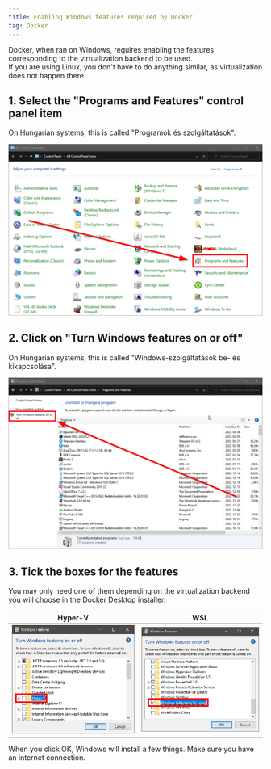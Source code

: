 ```yaml
---
title: Enabling Windows features required by Docker
tag: Docker
---
```


Docker, when ran on Windows, requires enabling the features corresponding to the virtualization backend to be used.  
If you are using Linux, you don't have to do anything similar, as virtualization does not happen there.

## 1. Select the "Programs and Features" control panel item

On Hungarian systems, this is called "Programok és szolgáltatások".

![Location of the "Programs and Features" item on the Control Panel](../../../assets/images/windows_cpanel_pnf.png)

## 2. Click on "Turn Windows features on or off"

On Hungarian systems, this is called "Windows-szolgáltatások be- és kikapcsolása".

![Location of the "Turn Windows features on or off" link](../../../assets/images/windows-cpanel-open-features.png)

## 3. Tick the boxes for the features

You may only need one of them depending on the virtualization backend you will choose in the Docker Desktop installer.

|Hyper-V|WSL|
|---|---|
|![Hyper-V in the Features selection window](../../../assets/images/windows-features-hyperv.png)|![WSL in the Features selection window](../../../assets/images/windows-features-wsl.png)|

When you click OK, Windows will install a few things. Make sure you have an internet connection.
